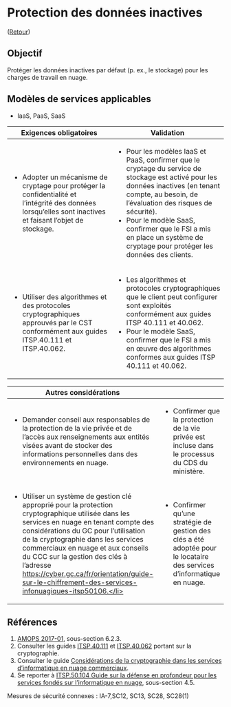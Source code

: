 # Protection des données inactives

([Retour](../README.md))

## Objectif

Protéger les données inactives par défaut (p. ex., le stockage) pour les charges de travail en nuage.

## Modèles de services applicables

- IaaS, PaaS, SaaS

| Exigences obligatoires                                                                                                                                                     | Validation                                                                                                                                                                                                                                                                                                                                     |
| -------------------------------------------------------------------------------------------------------------------------------------------------------------------------- | ---------------------------------------------------------------------------------------------------------------------------------------------------------------------------------------------------------------------------------------------------------------------------------------------------------------------------------------------- |
| <ul><li>Adopter un mécanisme de cryptage pour protéger la confidentialité et l’intégrité des données lorsqu’elles sont inactives et faisant l’objet de stockage.</li></ul> | <ul><li>Pour les modèles IaaS et PaaS, confirmer que le cryptage du service de stockage est activé pour les données inactives (en tenant compte, au besoin, de l’évaluation des risques de sécurité).</li><li>Pour le modèle SaaS, confirmer que le FSI a mis en place un système de cryptage pour protéger les données des clients.</li></ul> |
| <ul><li>Utiliser des algorithmes et des protocoles cryptographiques approuvés par le CST conformément aux guides ITSP.40.111 et ITSP.40.062.</li></ul>                     | <ul><li>Les algorithmes et protocoles cryptographiques que le client peut configurer sont exploités conformément aux guides ITSP 40.111 et 40.062.</li><li>Pour le modèle SaaS, confirmer que le FSI a mis en œuvre des algorithmes conformes aux guides ITSP 40.111 et 40.062.</li></ul>                                                      |

| Autres considérations                                                                                                                                                                                                                                                                                                                                                                                                      |                                                                                                                                        |
| -------------------------------------------------------------------------------------------------------------------------------------------------------------------------------------------------------------------------------------------------------------------------------------------------------------------------------------------------------------------------------------------------------------------------- | -------------------------------------------------------------------------------------------------------------------------------------- |
| <ul><li>Demander conseil aux responsables de la protection de la vie privée et de l’accès aux renseignements aux entités visées avant de stocker des informations personnelles dans des environnements en nuage.</li></ul>                                                                                                                                                                                                 | <ul><li>Confirmer que la protection de la vie privée est incluse dans le processus du CDS du ministère.</li></ul>                      |
| <ul><li>Utiliser un système de gestion clé approprié pour la protection cryptographique utilisée dans les services en nuage en tenant compte des considérations du GC pour l’utilisation de la cryptographie dans les services commerciaux en nuage et aux conseils du CCC sur la gestion des clés à l’adresse https://cyber.gc.ca/fr/orientation/guide-sur-le-chiffrement-des-services-infonuagiques-itsp50106.</li></ul> | <ul><li>Confirmer qu’une stratégie de gestion des clés a été adoptée pour le locataire des services d’informatique en nuage.</li></ul> |

## Références

1. [AMOPS 2017-01](https://www.canada.ca/en/treasury-board-secretariat/services/access-information-privacy/security-identity-management/direction-secure-use-commercial-cloud-services-spin.html), sous-section 6.2.3.
2. Consulter les guides [ITSP.40.111](https://cyber.gc.ca/fr/orientation/algorithmes-cryptographiques-linformation-non-classifie-protege-protege-b-itsp40111) et [ITSP.40.062](https://www.cse-cst.gc.ca/en/system/files/pdf_documents/itsp.40.062-eng.pdf) portant sur la cryptographie.
3. Consulter le guide [Considérations de la cryptographie dans les services d’informatique en nuage commerciaux](https://www.canada.ca/en/government/system/digital-government/modern-emerging-technologies/cloud-services/government-canada-consideration-use-cryptography-in-cloud.html).
4. Se reporter à [ITSP.50.104 Guide sur la défense en profondeur pour les services fondés sur l’informatique en nuage](https://cyber.gc.ca/fr/orientation/guide-sur-la-defense-en-profondeur-pour-les-services-fondes-sur-linfonuagique-itsp50104), sous-section 4.5.

Mesures de sécurité connexes : IA-7,SC12, SC13, SC28, SC28(1)
